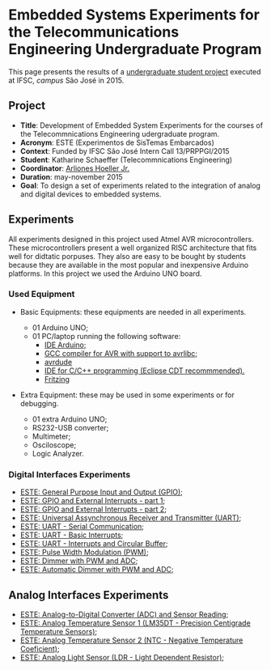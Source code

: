 # Embedded Systems Experiments for the Telecommunications Engineering Undergraduate Program

This page presents the results of a [undergraduate student project](https://wiki.sj.ifsc.edu.br/index.php/Concep%C3%A7%C3%A3o_de_Experimentos_de_Sistemas_Embarcados_para_Disciplinas_do_Curso_de_Engenharia_de_Telecomunica%C3%A7%C3%B5es) executed at IFSC, _campus_ São José in 2015.

## Project

  - **Title**: Development of Embedded System Experiments for the courses of the Telecommnications Engineering udergraduate program.
  - **Acronym**: ESTE (Experimentos de SisTemas Embarcados)
  - **Context**: Funded by IFSC São José Intern Call 13/PRPPGI/2015
  - **Student**: Katharine Schaeffer (Telecommnications Engineering)
  - **Coordinator**: [Arliones Hoeller Jr.](https://github.com/arliones)
  - **Duration**: may-november 2015
  - **Goal**: To design a set of experiments related to the integration of analog and digital devices to embedded systems.

## Experiments

All experiments designed in this project used Atmel AVR microcontrollers. These microcontrollers present a well organized RISC architecture that fits well for didtatic porpuses. They also are easy to be bought by students because they are available in the most popular and inexpensive Arduino platforms. In this project we used the Arduino UNO board.

### Used Equipment

  - Basic Equipments: these equipments are needed in all experiments.
      - 01 Arduino UNO;
      - 01 PC/laptop running the following software:
          - [IDE Arduino;](http://playground.arduino.cc/Linux/Ubuntu)
          - [GCC compiler for AVR with support to avrlibc;](http://avr-eclipse.sourceforge.net/wiki/index.php/The_AVR_GCC_Toolchain)
          - [avrdude](http://avr-eclipse.sourceforge.net/wiki/index.php/The_AVR_GCC_Toolchain)
          - [IDE for C/C++ programming (Eclipse CDT recommmended).](http://www.eclipse.org/downloads/packages/eclipse-ide-cc-developers/marsr)
          - [Fritzing](http://fritzing.org/download/)

  - Extra Equipment: these may be used in some experiments or for debugging.
      - 01 extra Arduino UNO;
      - RS232-USB converter;
      - Multimeter;
      - Osciloscope;
      - Logic Analyzer.

### Digital Interfaces Experiments

  - [ESTE: General Purpose Input and Output (GPIO)](experiments/gpio/basic);
  - [ESTE: GPIO and External Interrupts - part 1](experiments/gpio/interrupt1);
  - [ESTE: GPIO and External Interrupts - part 2](experiments/gpio/interrupt2);
  - [ESTE: Universal Assynchronous Receiver and Transmitter (UART)](experiments/uart/basic);
  - [ESTE: UART - Serial Communication](experiments/uart/txrx);
  - [ESTE: UART - Basic Interrupts](experiments/uart/interrupts);
  - [ESTE: UART - Interrupts and Circular Buffer](experiments/uart/buffers);
  - [ESTE: Pulse Width Modulation (PWM)](experiments/pwm/basic);
  - [ESTE: Dimmer with PWM and ADC](experiments/pwm/dimmer);
  - [ESTE: Automatic Dimmer with PWM and ADC](experiments/pwm/auto_dimmer);

## Analog Interfaces Experiments

  - [ESTE: Analog-to-Digital Converter (ADC) and Sensor Reading](experiments/adc/basic);
  - [ESTE: Analog Temperature Sensor 1 (LM35DT - Precision Centigrade Temperature Sensors)](experiments/adc/lm35);
  - [ESTE: Analog Temperature Sensor 2 (NTC - Negative Temperature Coeficient)](experiments/adc/ntc);
  - [ESTE: Analog Light Sensor (LDR - Light Dependent Resistor)](experiments/adc/ldr);
